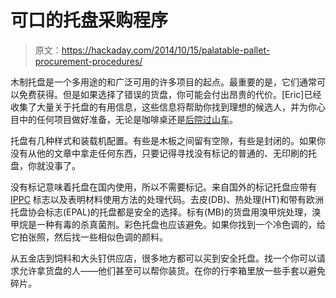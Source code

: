# 可口的托盘采购程序

> 原文：<https://hackaday.com/2014/10/15/palatable-pallet-procurement-procedures/>

木制托盘是一个多用途的和广泛可用的许多项目的起点。最重要的是，它们通常可以免费获得。但是如果选择了错误的货盘，你可能会付出昂贵的代价。[Eric]已经收集了大量关于托盘的有用信息，这些信息将帮助你找到理想的候选人，并为你心目中的任何项目做好准备，无论是咖啡桌还是[后院过山车](http://hackaday.com/2013/12/08/50-backyard-rollercoaster/)。

托盘有几种样式和装载机配置。有些是木板之间留有空隙，有些是封闭的。如果你没有从他的文章中拿走任何东西，只要记得寻找没有标记的普通的、无印刷的托盘，你就没事了。

没有标记意味着托盘在国内使用，所以不需要标记。来自国外的标记托盘应带有 [IPPC](https://www.ippc.int/) 标志以及表明材料使用方法的处理代码。去皮(DB)、热处理(HT)和带有欧洲托盘协会标志(EPAL)的托盘都是安全的选择。标有(MB)的货盘用溴甲烷处理，溴甲烷是一种有毒的杀真菌剂。彩色托盘也应该避免。如果你找到一个冷色调的，给它拍张照，然后找一些相似色调的颜料。

从五金店到饲料和大头钉供应店，很多地方都可以买到安全托盘。找一个你可以请求允许拿货盘的人——他们甚至可以帮你装货。在你的行李箱里放一些手套以避免碎片。